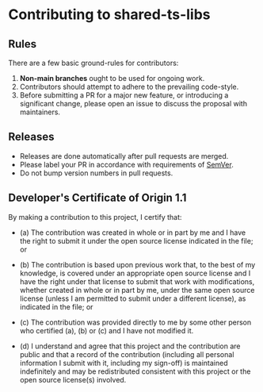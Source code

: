 # Contributing to shared-ts-libs

## Rules

There are a few basic ground-rules for contributors:

1. **Non-main branches** ought to be used for ongoing work.
2. Contributors should attempt to adhere to the prevailing code-style.
3. Before submitting a PR for a major new feature, or introducing a significant change, please open an issue to discuss the proposal with maintainers.

## Releases

- Releases are done automatically after pull requests are merged.
- Please label your PR in accordance with requirements of [SemVer](https://semver.org/).
- Do not bump version numbers in pull requests.

## Developer's Certificate of Origin 1.1

By making a contribution to this project, I certify that:

- (a) The contribution was created in whole or in part by me and I have the
  right to submit it under the open source license indicated in the file; or

- (b) The contribution is based upon previous work that, to the best of my
  knowledge, is covered under an appropriate open source license and I have the
  right under that license to submit that work with modifications, whether
  created in whole or in part by me, under the same open source license (unless
  I am permitted to submit under a different license), as indicated in the file;
  or

- (c) The contribution was provided directly to me by some other person who
  certified (a), (b) or (c) and I have not modified it.

- (d) I understand and agree that this project and the contribution are public
  and that a record of the contribution (including all personal information I
  submit with it, including my sign-off) is maintained indefinitely and may be
  redistributed consistent with this project or the open source license(s)
  involved.
